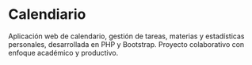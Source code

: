 # Calendiario
Aplicación web de calendario, gestión de tareas, materias y estadísticas personales, desarrollada en PHP y Bootstrap. Proyecto colaborativo con enfoque académico y productivo.
